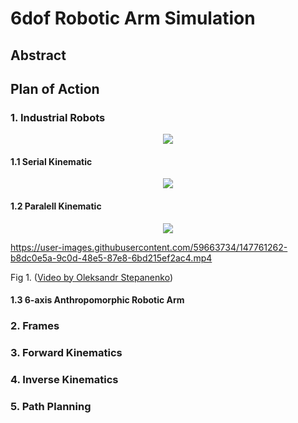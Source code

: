# 6dof Robotic Arm Simulation

## Abstract

## Plan of Action

### 1. Industrial Robots

<p align="center">
  <img src= "https://user-images.githubusercontent.com/59663734/147762005-5509ccf7-b6ae-49e1-9f5b-dbb0f0fe642b.png" />
</p>




#### 1.1 Serial Kinematic

<p align="center">
  <img src= "https://user-images.githubusercontent.com/59663734/147762155-952a1fe0-0e89-4145-a581-ee0a3de030a3.png" />
</p>


#### 1.2 Paralell Kinematic

<p align="center">
  <img src= "https://user-images.githubusercontent.com/59663734/147762191-a359c48e-8dab-4cbc-acab-d9ca6fee52ab.png" />
</p>


https://user-images.githubusercontent.com/59663734/147761262-b8dc0e5a-9c0d-48e5-87e8-6bd215ef2ac4.mp4

Fig 1. ([Video by Oleksandr Stepanenko](https://www.youtube.com/watch?v=3fbmguBgVPA))

#### 1.3 6-axis Anthropomorphic Robotic Arm


### 2. Frames


### 3. Forward Kinematics


### 4. Inverse Kinematics


### 5. Path Planning
